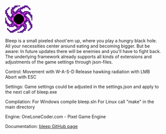 ![](graphics/logo.png)

Bleep is a small pixeled shoot'em up, where you play a hungry black hole.
All your necessities center around eating and becoming bigger.
But be aware: In future updates there will be enemies and you'll have to fight back.
The underlying framework already supports all kinds of extensions and adjustments of the game settings through json-files.

Control:
Movement with W-A-S-D
Release hawking radiation with LMB
Abort with ESC

Settings:
Game settings could be adjusted in the settings.json and apply to the next call of bleep.exe

Compilation:
For Windows compile bleep.sln
For Linux call "make" in the main directory

Engine:
OneLoneCoder.com - Pixel Game Engine

Documentation:
[bleep GitHub page](https://telefonkabel.github.io/bleep/)